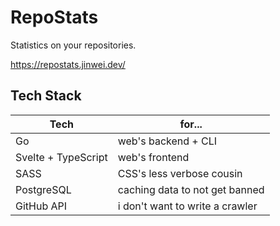 # RepoStats

Statistics on your repositories.

https://repostats.jinwei.dev/

## Tech Stack

| Tech                | for...                          |
| ------------------- | ------------------------------- |
| Go                  | web's backend + CLI             |
| Svelte + TypeScript | web's frontend                  |
| SASS                | CSS's less verbose cousin       |
| PostgreSQL          | caching data to not get banned  |
| GitHub API          | i don't want to write a crawler |
